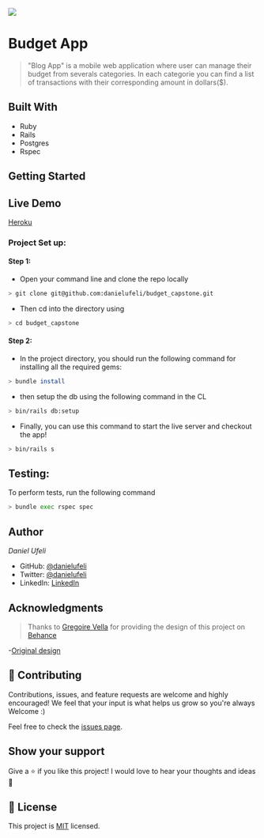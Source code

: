 <!-- @format -->

![](https://img.shields.io/badge/Microverse-blueviolet)

# Budget App

> "Blog App" is a mobile web application where user can manage their budget from severals categories. In each categorie you can find a list of transactions with their corresponding amount in dollars($).


## Built With

- Ruby
- Rails
- Postgres
- Rspec

## Getting Started

## Live Demo

[Heroku](https://gentle-garden-21828.herokuapp.com/)

### Project Set up:

#### Step 1:

- Open your command line and clone the repo locally

```bash
> git clone git@github.com:danielufeli/budget_capstone.git
```

- Then cd into the directory using

```bash
> cd budget_capstone
```
#### Step 2:

- In the project directory, you should run the following command for installing all the required gems:

```bash
> bundle install
```

- then setup the db using the following command in the CL

```bash
> bin/rails db:setup
```

- Finally, you can use this command to start the live server and checkout the app!

```bash
> bin/rails s
```

## Testing:

To perform tests, run the following command

```bash
> bundle exec rspec spec
```

## Author

*Daniel Ufeli*

- GitHub: [@danielufeli](https://github.com/danielufeli)
- Twitter: [@danielufeli](https://twitter.com/danielufeli)
- LinkedIn: [LinkedIn](https://linkedin.com/in/danielcode)

## Acknowledgments
> Thanks to [Gregoire Vella](https://www.behance.net/gregoirevella) for providing the design of this project on [Behance](https://www.behance.net/)

-[Original design](https://www.behance.net/gallery/19759151/Snapscan-iOs-design-and-branding?tracking_source=)

## 🤝 Contributing

Contributions, issues, and feature requests are welcome and highly encouraged!
We feel that your input is what helps us grow so you're always Welcome :)

Feel free to check the [issues page](../../issues/).

## Show your support

Give a ⭐️ if you like this project!
I would love to hear your thoughts and ideas 🖤

## 📝 License

This project is [MIT](./MIT.md) licensed.